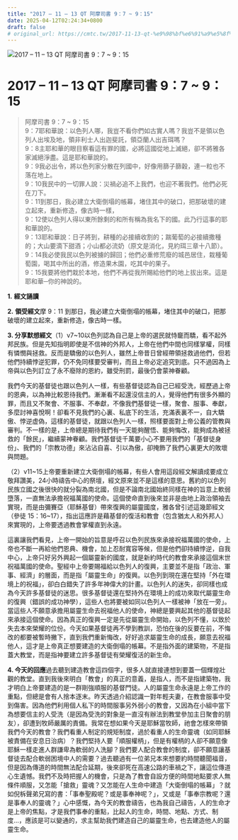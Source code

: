 ```yaml
---
title: "2017 – 11 – 13 QT 阿摩司書 9：7 ~ 9：15"
date: 2025-04-12T02:24:34+0800
draft: false
# original_url: https://cmtc.tw/2017-11-13-qt-%e9%98%bf%e6%91%a9%e5%8f%b8%e6%9b%b8-9%ef%bc%9a7-9%ef%bc%9a15
---
```


![2017 – 11 – 13 QT 阿摩司書 9：7 ~ 9：15](/images/qt.jpg   "2017 – 11 – 13 QT 阿摩司書 9：7 ~ 9：15")

# 2017 – 11 – 13 QT 阿摩司書 9：7 ~ 9：15

> 阿摩司書 9：7 ~ 9：15  
> 9：7耶和華說：以色列人哪，我豈不看你們如古實人嗎？我豈不是領以色列人出埃及地，領非利士人出迦斐託，領亞蘭人出吉珥嗎？  
> 9：8主耶和華的眼目察看這有罪的國，必將這國從地上滅絕，卻不將雅各家滅絕淨盡。這是耶和華說的。  
> 9：9我必出令，將以色列家分散在列國中，好像用篩子篩穀，連一粒也不落在地上。  
> 9：10我民中的一切罪人說：災禍必追不上我們，也迎不著我們。他們必死在刀下。  
> 9：11到那日，我必建立大衛倒塌的帳幕，堵住其中的破口，把那破壞的建立起來，重新修造，像古時一樣，  
> 9：12使以色列人得以東所餘剩的和所有稱為我名下的國。此乃行這事的耶和華說的。  
> 9：13耶和華說：日子將到，耕種的必接續收割的；踹葡萄的必接續撒種的；大山要滴下甜酒；小山都必流奶（原文是消化，見約珥三章十八節）。  
> 9：14我必使我民以色列被擄的歸回；他們必重修荒廢的城邑居住，栽種葡萄園，喝其中所出的酒，修造果木園，吃其中的果子。  
> 9：15我要將他們栽於本地，他們不再從我所賜給他們的地上拔出來。這是耶和華─你的神說的。

**1.** **經文誦讀**

**2.** **領受經文**摩 9：11 到那日，我必建立大衛倒塌的帳幕，堵住其中的破口，把那破壞的建立起來，重新修造，像古時一樣。

**3. 分享默想經文**（1）v7~10以色列認為自己是上帝的選民就恃竉而驕，看不起外邦民族。但是先知指明即使是不信神的外邦人，上帝在他們中間也同樣掌權，同樣有憐憫與拯救。反而是驕傲的以色列人，雖然上帝昔日曾經帶領拯救過他們，但若他們持續悖逆犯罪，仍不免同樣要受審判，而且上帝必定追究到底。只不過因為上帝與以色列訂立了永不廢除的恩約，雖受刑罰，最後仍會蒙神眷顧。

我們今天的基督徒也跟以色列人一樣，有些基督徒認為自己已經受洗，經歷過上帝的恩典，以為神比較恩待我們。漸漸看不起還沒信主的人，覺得他們有很多外顯的罪，而且又不聚會、不服事、不奉獻，不像我們基督徒一樣，聚會、服事、奉獻，多麼討神喜悅啊！卻看不見我們的心裏、私底下的生活，充滿表裏不一，自大驕傲、悖逆虚偽，這樣的基督徒，就跟以色列人一樣，照樣要面對上帝公義的管教與審判。不一樣的是，上帝總是期待我們有一天能夠醒悟、能夠悔改，能夠成為被拯救的「餘民」，繼續蒙神眷顧。我們基督徒千萬要小心不要用我們的「基督徒身份」、我們的「宗教功德」來沾沾自喜、引以為傲，卻掩飾了我們心裏更大的敗壞與問題。

（2）v11~15上帝要重新建立大衛倒塌的帳幕，有些人會用這段經文解讀成要成立敬拜讚美，24小時禱告中心的祭壇，經文原來並不是這樣的意思。舊約的以色列民族立國之後很快的就分裂為南北國，但是不論南北國始終同樣在神的旨意上軟弱墮落，一直無法承擔祝福萬國的使命。這個使命直到後來並非是由地上政治領袖去實現，而是由彌賽亞（耶穌基督）帶來復興的屬靈國度，雅各曾引述這幾節經文（參徒 15：16~17），指出這應許是藉基督的復活和教會（包含猶太人和外邦人）來實現的，上帝要透過教會掌權直到永遠。

這裏讓我們看見，上帝一開始的旨意是呼召以色列民族來承接祝福萬國的使命，上帝也不斷一再給他們恩典、機會，加上忍耐寬容等候，但是他們卻持續悖逆，自我中心，上帝只好另外興起一個屬靈新的國度，就是新約時代的教會來承接這個末世祝福萬國的使命。聖經中上帝要賜福給以色列人的復興，主要並不是指「政治、軍事、經濟」的層面，而是指「屬靈生命」的復興。以色列到現在還在堅持「外在環境上的祝福」，卻白白錯失了許多年神偉大的計畫。以色列人的迷失，卻同樣也成為今天許多基督徒的迷思。很多基督徒還在堅持外在環境上的成功來取代屬靈生命的復興（錯誤的成功神學），這些人也將要被如同以色列人一樣被神「放在一旁」。當這些人不願意承擔用屬靈生命去祝福他人的使命，神總是要興起其他的基督徒起來承接這個使命。因為真正的復興一定是先從屬靈生命開始，以色列不懂，以致於失去本來榮耀的位份。今天如果基督徒再不學到教訓，恐怕在後的反要在前，不悔改的都要被暫時撇下，直到我們重新悔改，好好追求屬靈生命的成長，願意去祝福他人，這才是上帝真正想要建造的大衛倒塌的帳幕。不是指外面的建築物，不是指蓋大教堂，而是指神要建立許多基督徒有榮耀復活的新生命。

**4. 今天的回應**過去聽到建造教會這四個字，很多人就直接連想到要蓋一個輝煌壯觀的教堂。直到我後來明白「教會」的真正的意義，是指人，而不是指建築物，我才明白上帝要建造的是一群剛強順服的基督門徒。人的屬靈生命永遠是上帝工作的重點，但總是會有人捨本逐末。昨天透過介紹認識一對年輕夫妻，在教會服事中受到傷害。因為他們利用個人私下的時間服事另外弱小的教會，又因為在小組中當下為想要信主的人受洗（是因為受洗的對象是一直沒有辦法到教堂參加主日聚會的朋友），卻遭到牧師嚴厲的責備。我常在想如果今天是耶穌當牧師，祂會怎樣來帶領我們今天的教會？我們看重人制定的規矩制度，過於看重人的生命靈魂（如同耶穌被責備在安息日治病）？我們堅持人要「順服權柄」，但是有權柄的人卻不願意像耶穌一樣走進人群謙卑為軟弱的人洗腳？我們要人配合教會的制度，卻不願意讓基督徒去配合軟弱困境中人的需要？過去聽過有一位弟兄本來想要約時間聽聞福音，但是因為傳道的時間無法配合延期，後來卻死在高速公路的車禍之下，讓這位傳道心生遺憾。我們不及時把握人的機會，只是為了教會自設方便的時間地點要求人無條件順服，又怎能「搶救」靈魂？又怎能在人生命中建造「大衛倒塌的帳幕」？就如倪柝聲弟兄寫的書：「事奉聖殿呢？或是事奉神呢？」，又或是「事奉宗教呢？還是事奉人的靈魂？」心中感慨，為今天的教會禱告，也為我自己禱告，人的生命才是上帝的焦點，才是我們事奉的重點，比起人的生命，時間、地點、方式、制度…，應該是可以變通的，求主幫助我們建造自己的屬靈生命，也去建造他人的屬靈生命。